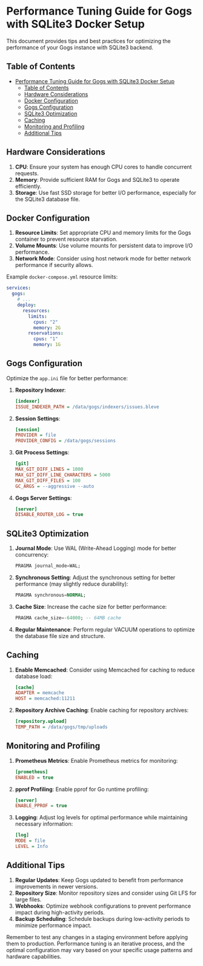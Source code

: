 # Performance Tuning Guide for Gogs with SQLite3 Docker Setup

This document provides tips and best practices for optimizing the performance of your Gogs instance with SQLite3 backend.

## Table of Contents

- [Performance Tuning Guide for Gogs with SQLite3 Docker Setup](#performance-tuning-guide-for-gogs-with-sqlite3-docker-setup)
  - [Table of Contents](#table-of-contents)
  - [Hardware Considerations](#hardware-considerations)
  - [Docker Configuration](#docker-configuration)
  - [Gogs Configuration](#gogs-configuration)
  - [SQLite3 Optimization](#sqlite3-optimization)
  - [Caching](#caching)
  - [Monitoring and Profiling](#monitoring-and-profiling)
  - [Additional Tips](#additional-tips)

## Hardware Considerations

1. **CPU**: Ensure your system has enough CPU cores to handle concurrent requests.
2. **Memory**: Provide sufficient RAM for Gogs and SQLite3 to operate efficiently.
3. **Storage**: Use fast SSD storage for better I/O performance, especially for the SQLite3 database file.

## Docker Configuration

1. **Resource Limits**: Set appropriate CPU and memory limits for the Gogs container to prevent resource starvation.
2. **Volume Mounts**: Use volume mounts for persistent data to improve I/O performance.
3. **Network Mode**: Consider using host network mode for better network performance if security allows.

Example `docker-compose.yml` resource limits:

```yaml
services:
  gogs:
    # ...
    deploy:
      resources:
        limits:
          cpus: "2"
          memory: 2G
        reservations:
          cpus: "1"
          memory: 1G
```

## Gogs Configuration

Optimize the `app.ini` file for better performance:

1. **Repository Indexer**:

   ```ini
   [indexer]
   ISSUE_INDEXER_PATH = /data/gogs/indexers/issues.bleve
   ```

2. **Session Settings**:

   ```ini
   [session]
   PROVIDER = file
   PROVIDER_CONFIG = /data/gogs/sessions
   ```

3. **Git Process Settings**:

   ```ini
   [git]
   MAX_GIT_DIFF_LINES = 1000
   MAX_GIT_DIFF_LINE_CHARACTERS = 5000
   MAX_GIT_DIFF_FILES = 100
   GC_ARGS = --aggressive --auto
   ```

4. **Gogs Server Settings**:
   ```ini
   [server]
   DISABLE_ROUTER_LOG = true
   ```

## SQLite3 Optimization

1. **Journal Mode**: Use WAL (Write-Ahead Logging) mode for better concurrency:

   ```sql
   PRAGMA journal_mode=WAL;
   ```

2. **Synchronous Setting**: Adjust the synchronous setting for better performance (may slightly reduce durability):

   ```sql
   PRAGMA synchronous=NORMAL;
   ```

3. **Cache Size**: Increase the cache size for better performance:

   ```sql
   PRAGMA cache_size=-64000; -- 64MB cache
   ```

4. **Regular Maintenance**: Perform regular VACUUM operations to optimize the database file size and structure.

## Caching

1. **Enable Memcached**: Consider using Memcached for caching to reduce database load:

   ```ini
   [cache]
   ADAPTER = memcache
   HOST = memcached:11211
   ```

2. **Repository Archive Caching**: Enable caching for repository archives:
   ```ini
   [repository.upload]
   TEMP_PATH = /data/gogs/tmp/uploads
   ```

## Monitoring and Profiling

1. **Prometheus Metrics**: Enable Prometheus metrics for monitoring:

   ```ini
   [prometheus]
   ENABLED = true
   ```

2. **pprof Profiling**: Enable pprof for Go runtime profiling:

   ```ini
   [server]
   ENABLE_PPROF = true
   ```

3. **Logging**: Adjust log levels for optimal performance while maintaining necessary information:
   ```ini
   [log]
   MODE = file
   LEVEL = Info
   ```

## Additional Tips

1. **Regular Updates**: Keep Gogs updated to benefit from performance improvements in newer versions.
2. **Repository Size**: Monitor repository sizes and consider using Git LFS for large files.
3. **Webhooks**: Optimize webhook configurations to prevent performance impact during high-activity periods.
4. **Backup Scheduling**: Schedule backups during low-activity periods to minimize performance impact.

Remember to test any changes in a staging environment before applying them to production. Performance tuning is an iterative process, and the optimal configuration may vary based on your specific usage patterns and hardware capabilities.
